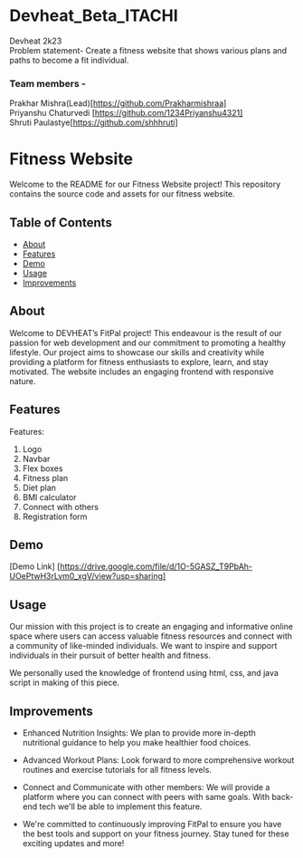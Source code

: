 # Devheat_Beta_ITACHI
Devheat 2k23<br>
Problem statement- Create a fitness website that shows various plans and paths to become a fit individual.<br>
### Team members -
Prakhar Mishra(Lead)[https://github.com/Prakharmishraa] <br>Priyanshu Chaturvedi [https://github.com/1234Priyanshu4321] <br> Shruti Paulastye[https://github.com/shhhruti]
# Fitness Website
Welcome to the README for our Fitness Website project! This repository contains the source code and assets for our fitness website.

## Table of Contents
- [About](#about)
- [Features](#features)
- [Demo](#demo)
- [Usage](#usage)
- [Improvements](#improvements)

## About
Welcome to DEVHEAT’s FitPal project! This endeavour is the result of our passion for web development and our commitment to promoting a healthy lifestyle. Our project aims to showcase our skills and creativity while providing a platform for fitness enthusiasts to explore, learn, and stay motivated.
The website includes an engaging frontend with responsive nature.

## Features
Features:
1.	Logo
2.	Navbar
3.	Flex boxes
4.	Fitness plan
5.	Diet plan
6.	BMI calculator
7.	Connect with others
8.	Registration form

## Demo


[Demo Link] [https://drive.google.com/file/d/1O-5GASZ_T9PbAh-UOePtwH3rLvm0_xgV/view?usp=sharing]

## Usage
Our mission with this project is to create an engaging and informative online space where users can access valuable fitness resources and connect with a community of like-minded individuals. We want to inspire and support individuals in their pursuit of better health and fitness.

We personally used the knowledge of frontend using html, css, and java script in making of this piece.

## Improvements

- Enhanced Nutrition Insights: We plan to provide more in-depth nutritional guidance to help you make healthier food choices.

- Advanced Workout Plans: Look forward to more comprehensive workout routines and exercise tutorials for all fitness levels.

- Connect and Communicate with other members: We will provide a platform where you can connect with peers with same goals. With back-end tech we'll be able to implement this feature.

- We're committed to continuously improving FitPal to ensure you have the best tools and support on your fitness journey. Stay tuned for these exciting updates and more!
